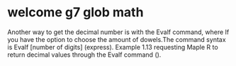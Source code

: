 # welcome g7 glob math

Another way to get the decimal number is with the Evalf command, where
If you have the option to choose the amount of dowels.The command syntax is Evalf [number of digits] (express).
Example 1.13 requesting Maple R to return decimal values through the
Evalf command ().


